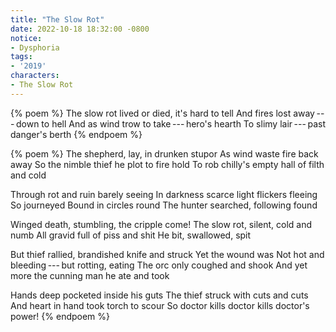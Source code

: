 ```yaml
---
title: "The Slow Rot"
date: 2022-10-18 18:32:00 -0800
notice:
- Dysphoria
tags:
- '2019'
characters:
- The Slow Rot
---
```


{% poem %}
The slow rot
lived or died, it's hard to tell
And fires lost away&thinsp;---&thinsp;down to hell
And as wind trow to take&thinsp;---&thinsp;hero's hearth
To slimy lair&thinsp;---&thinsp;past danger's berth
{% endpoem %}

{% poem %}
The shepherd, lay, in drunken stupor
As wind waste fire back away
So the nimble thief he plot to fire hold
To rob chilly's empty hall of filth and cold

Through rot and ruin barely seeing
In darkness scarce light flickers fleeing
So journeyed Bound in circles round
The hunter searched, following found

Winged death, stumbling, the cripple come!
The slow rot, silent, cold and numb
All gravid full of piss and shit
He bit, swallowed, spit

But thief rallied, brandished knife and struck
Yet the wound was
Not hot and bleeding&thinsp;---&thinsp;but rotting, eating
The orc only coughed and shook
And yet more the cunning man he ate and took

Hands deep pocketed inside his guts
The thief struck with cuts and cuts
And heart in hand took torch to scour
So doctor kills doctor kills doctor's power!
{% endpoem %}

